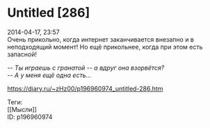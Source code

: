 Untitled [286]
===============

   
 2014-04-17, 23:57   
  Очень прикольно, когда интернет заканчивается внезапно и в неподходящий момент! Но ещё прикольнее, когда при этом есть запасной!   
   
  *-- Ты играешь с гранатой -- а вдруг она взорвётся?   
 -- А у меня ещё одна есть...*    
    
 <https://diary.ru/~zHz00/p196960974_untitled-286.htm>   
   
 Теги:   
 [[Мысли]]   
 ID: p196960974